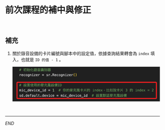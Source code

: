 # 前次課程的補中與修正

<br>

## 補充

1. 關於錄音設備的卡片編號與腳本中的設定值，依據查詢結果轉會為 `index` 填入，也就是 `ID 的值 - 1` 。

    ![](images/img_14.png)


<br>

---

_END_